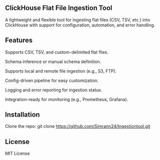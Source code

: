 ## ClickHouse Flat File Ingestion Tool

A lightweight and flexible tool for ingesting flat files (CSV, TSV, etc.) into ClickHouse with support for configuration, automation, and error handling.

## Features

Supports CSV, TSV, and custom-delimited flat files.

Schema inference or manual schema definition.

Supports local and remote file ingestion (e.g., S3, FTP).

Config-driven pipeline for easy customization.

Logging and error reporting for ingestion status.

Integration-ready for monitoring (e.g., Prometheus, Grafana).

## Installation

Clone the repo: git clone https://github.com/Simrann24/Ingestiontool.git 


## License
MIT License
